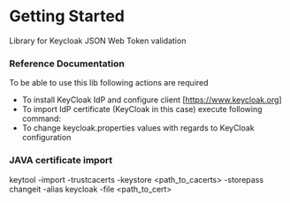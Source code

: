 # Getting Started

Library for Keycloak JSON Web Token validation


### Reference Documentation
To be able to use this lib following actions are required

*	To install KeyCloak IdP and configure client [https://www.keycloak.org]
*	To import IdP certificate (KeyCloak in this case) execute following command:
*	To change keycloak.properties values with regards to KeyCloak configuration

### JAVA certificate import
keytool -import -trustcacerts -keystore <path_to_cacerts> -storepass changeit -alias keycloak -file <path_to_cert>

